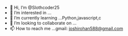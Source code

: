 - 👋 Hi, I’m @Slothcoder25
- 👀 I’m interested in ...
- 🌱 I’m currently learning ...Python,javascript,c
- 💞️ I’m looking to collaborate on ...
- 📫 How to reach me ...gmail: joshirohan588@gmail.com

<!---
Slothcoder25/Slothcoder25 is a ✨ special ✨ repository because its `README.md` (this file) appears on your GitHub profile.
You can click the Preview link to take a look at your changes.
--->
